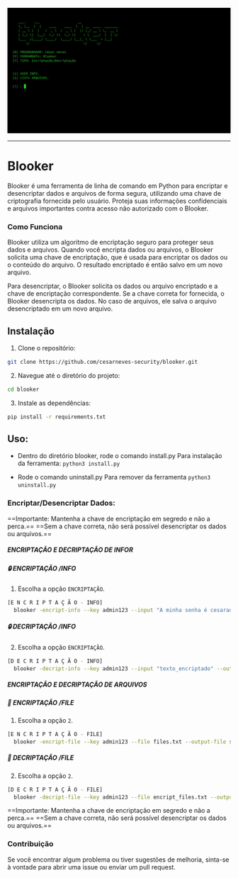 
<p align="center">
  <a href="https://github.com/cesarneves-security/blooker"><img src="/img/capa_bloker.gif" alt="bloker"></a>
</p>


---
# Blooker
Blooker é uma ferramenta de linha de comando em Python para encriptar e desencriptar dados e arquivos de forma segura, utilizando uma chave de criptografia fornecida pelo usuário. Proteja suas informações confidenciais e arquivos importantes contra acesso não autorizado com o Blooker.

### Como Funciona
Blooker utiliza um algoritmo de encriptação seguro para proteger seus dados e arquivos. Quando você encripta dados ou arquivos, o Blooker solicita uma chave de encriptação, que é usada para encriptar os dados ou o conteúdo do arquivo. O resultado encriptado é então salvo em um novo arquivo.

Para desencriptar, o Blooker solicita os dados ou arquivo encriptado e a chave de encriptação correspondente. Se a chave correta for fornecida, o Blooker desencripta os dados. No caso de arquivos, ele salva o arquivo desencriptado em um novo arquivo.

## Instalação
1. Clone o repositório:
```bash
git clone https://github.com/cesarneves-security/blooker.git
```
2. Navegue até o diretório do projeto:
```bash
cd blooker
```
3. Instale as dependências:
```bash
pip install -r requirements.txt
```

## Uso:
- Dentro do diretório blooker, rode o comando install.py Para instalação da ferramenta:
```python3 install.py```

- Rode o comando uninstall.py Para remover da ferramenta
```python3 uninstall.py```

### Encriptar/Desencriptar Dados:

==Importante: Mantenha a chave de encriptação em segredo e não a perca.==
==Sem a chave correta, não será possível desencriptar os dados ou arquivos.==


##### ENCRIPTAÇÃO E DECRIPTAÇÃO DE INFOR #############################################

##### 🔒 ENCRIPTAÇÃO /INFO

1. Escolha a opção `ENCRIPTAÇÃO`.

```bash
[E N C R I P T A Ç Ã O - INFO]
  blooker -encript-info --key admin123 --input "A minha senha é cesaradmin164" --output-info senha.txt
 ```

##### 🔒 DECRIPTAÇÃO /INFO

2. Escolha a opção `ENCRIPTAÇÃO`.

```bash
[D E C R I P T A Ç Ã O - INFO]
  blooker -decript-info --key admin123 --input "texto_encriptado" --output-info senha.txt
 ```

##### ENCRIPTAÇÃO E DECRIPTAÇÃO DE ARQUIVOS #############################################


##### 🔑 ENCRIPTAÇÃO /FILE
1. Escolha a opção `2`.

```bash
[E N C R I P T A Ç Ã O - FILE]
  blooker -encript-file --key admin123 --file files.txt --output-file saida_file.txt
```

##### 🔑 DECRIPTAÇÃO /FILE
2. Escolha a opção `2`.

```bash
[D E C R I P T A Ç Ã O - FILE]
  blooker -decript-file --key admin123 --file encript_files.txt --output-file saida_file.txt
```
==Importante: Mantenha a chave de encriptação em segredo e não a perca.==
==Sem a chave correta, não será possível desencriptar os dados ou arquivos.==

### Contribuição
Se você encontrar algum problema ou tiver sugestões de melhoria, sinta-se à vontade para abrir uma issue ou enviar um pull request.

